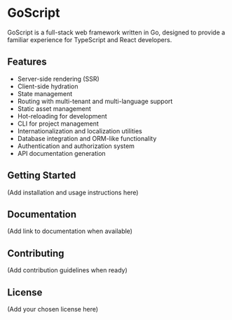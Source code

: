 # GoScript

GoScript is a full-stack web framework written in Go, designed to provide a familiar experience for TypeScript and React developers.

## Features

- Server-side rendering (SSR)
- Client-side hydration
- State management
- Routing with multi-tenant and multi-language support
- Static asset management
- Hot-reloading for development
- CLI for project management
- Internationalization and localization utilities
- Database integration and ORM-like functionality
- Authentication and authorization system
- API documentation generation

## Getting Started

(Add installation and usage instructions here)

## Documentation

(Add link to documentation when available)

## Contributing

(Add contribution guidelines when ready)

## License

(Add your chosen license here)
